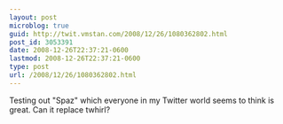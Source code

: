 ```yaml
---
layout: post
microblog: true
guid: http://twit.vmstan.com/2008/12/26/1080362802.html
post_id: 3053391
date: 2008-12-26T22:37:21-0600
lastmod: 2008-12-26T22:37:21-0600
type: post
url: /2008/12/26/1080362802.html
---
```

Testing out "Spaz" which everyone in my Twitter world seems to think is great. Can it replace twhirl?
